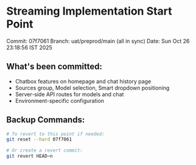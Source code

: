 # Streaming Implementation Start Point

Commit: 07f7061
Branch: uat/preprod/main (all in sync)
Date: Sun Oct 26 23:18:56 IST 2025

## What's been committed:
- Chatbox features on homepage and chat history page
- Sources group, Model selection, Smart dropdown positioning
- Server-side API routes for models and chat
- Environment-specific configuration

## Backup Commands:
```bash
# To revert to this point if needed:
git reset --hard 07f7061

# Or create a revert commit:
git revert HEAD~n
```

